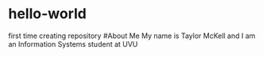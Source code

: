 # hello-world
first time creating repository
#About Me
My name is Taylor McKell and I am an Information Systems student at UVU
